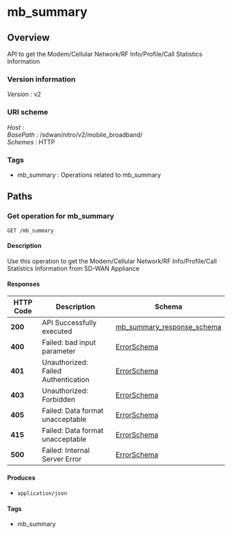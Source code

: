 # mb\_summary


<a name="overview"></a>
## Overview
API to get the Modem/Cellular Network/RF Info/Profile/Call Statistics Information


### Version information
*Version* : v2


### URI scheme
*Host* : <MGMT-IP>  
*BasePath* : /sdwan/nitro/v2/mobile\_broadband/  
*Schemes* : HTTP


### Tags

* mb\_summary : Operations related to mb\_summary 




<a name="paths"></a>
## Paths

<a name="mb\_summary-get"></a>
### Get operation for mb\_summary
```
GET /mb_summary
```


#### Description
Use this operation to get the Modem/Cellular Network/RF Info/Profile/Call Statistics Information  from SD-WAN Appliance


#### Responses

|HTTP Code|Description|Schema|
|---|---|---|
|**200**|API Successfully executed|[mb\_summary\_response\_schema](#mb\_summary\_response\_schema)|
|**400**|Failed: bad input parameter|[ErrorSchema](#errorschema)|
|**401**|Unauthorized: Failed Authentication|[ErrorSchema](#errorschema)|
|**403**|Unauthorized: Forbidden|[ErrorSchema](#errorschema)|
|**405**|Failed: Data format unacceptable|[ErrorSchema](#errorschema)|
|**415**|Failed: Data format unacceptable|[ErrorSchema](#errorschema)|
|**500**|Failed: Internal Server Error|[ErrorSchema](#errorschema)|


#### Produces

* `application/json`


#### Tags

* mb\_summary




